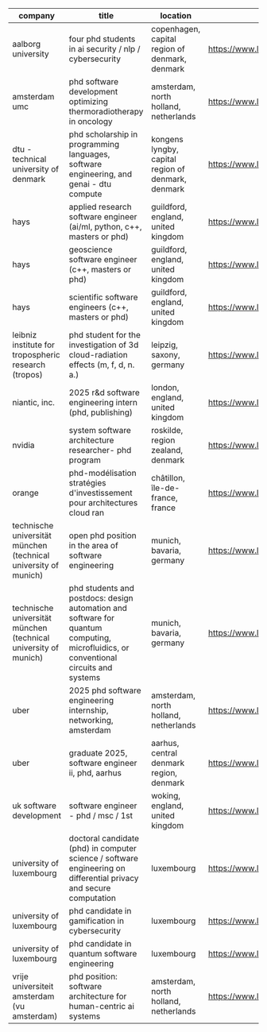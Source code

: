 |company|title|location|link|
|---|---|---|---|
|aalborg university|four phd students in ai security / nlp / cybersecurity|copenhagen, capital region of denmark, denmark|https://www.linkedin.com/jobs/view/4208621582|
|amsterdam umc|phd software development optimizing thermoradiotherapy in oncology|amsterdam, north holland, netherlands|https://www.linkedin.com/jobs/view/4206091647|
|dtu - technical university of denmark|phd scholarship in programming languages, software engineering, and genai - dtu compute|kongens lyngby, capital region of denmark, denmark|https://www.linkedin.com/jobs/view/4219187549|
|hays|applied research software engineer (ai/ml, python, c++, masters or phd)|guildford, england, united kingdom|https://www.linkedin.com/jobs/view/4209716143|
|hays|geoscience software engineer (c++, masters or phd)|guildford, england, united kingdom|https://www.linkedin.com/jobs/view/4209629159|
|hays|scientific software engineers (c++, masters or phd)|guildford, england, united kingdom|https://www.linkedin.com/jobs/view/4210581336|
|leibniz institute for tropospheric research (tropos)|phd student for the investigation of 3d cloud-radiation effects (m, f, d, n. a.)|leipzig, saxony, germany|https://www.linkedin.com/jobs/view/4211496646|
|niantic, inc.|2025 r&d software engineering intern (phd, publishing)|london, england, united kingdom|https://www.linkedin.com/jobs/view/4193271143|
|nvidia|system software architecture researcher- phd program|roskilde, region zealand, denmark|https://www.linkedin.com/jobs/view/4206279648|
|orange|phd-modélisation stratégies d'investissement pour architectures cloud ran|châtillon, île-de-france, france|https://www.linkedin.com/jobs/view/4204842978|
|technische universität münchen (technical university of munich)|open phd position in the area of software engineering|munich, bavaria, germany|https://www.linkedin.com/jobs/view/4199708996|
|technische universität münchen (technical university of munich)|phd students and postdocs: design automation and software for quantum computing, microfluidics, or conventional circuits and systems|munich, bavaria, germany|https://www.linkedin.com/jobs/view/4199710903|
|uber|2025 phd software engineering internship, networking, amsterdam|amsterdam, north holland, netherlands|https://www.linkedin.com/jobs/view/4215161843|
|uber|graduate 2025, software engineer ii, phd, aarhus|aarhus, central denmark region, denmark|https://www.linkedin.com/jobs/view/4196705852|
|uk software development|software engineer - phd / msc / 1st|woking, england, united kingdom|https://www.linkedin.com/jobs/view/4157181651|
|university of luxembourg|doctoral candidate (phd) in computer science / software engineering on differential privacy and secure computation|luxembourg|https://www.linkedin.com/jobs/view/4125871552|
|university of luxembourg|phd candidate in gamification in cybersecurity|luxembourg|https://www.linkedin.com/jobs/view/4079203049|
|university of luxembourg|phd candidate in quantum software engineering|luxembourg|https://www.linkedin.com/jobs/view/4078636832|
|vrije universiteit amsterdam (vu amsterdam)|phd position: software architecture for human-centric ai systems|amsterdam, north holland, netherlands|https://www.linkedin.com/jobs/view/4202617912|